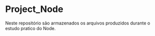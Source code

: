 # Project_Node

Neste repositório são armazenados os arquivos produzidos durante o estudo pratico do Node.
